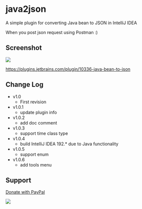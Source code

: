 # java2json

A simple plugin for converting Java bean to JSON in IntelliJ IDEA

When you post json request using Postman :)

## Screenshot

![](https://raw.githubusercontent.com/linsage/java2json/master/screenshot/java2json.gif)

https://plugins.jetbrains.com/plugin/10336-java-bean-to-json

## Change Log
- v1.0
    - First revision
- v1.0.1
    - update plugin info
- v1.0.2
    - add doc comment
- v1.0.3
    - support time class type
- v1.0.4
    - build IntelliJ IDEA 192.* due to Java functionality
- v1.0.5
    - support enum
- v1.0.6
    - add tools menu

## Support

[Donate with PayPal](https://www.paypal.me/linsage)

![](https://note-1256162930.picgz.myqcloud.com/zo1mm.jpg)
